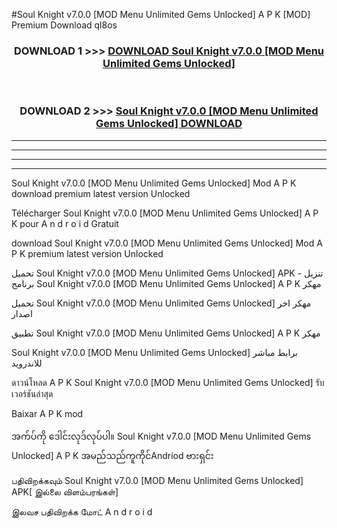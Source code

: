 #Soul Knight v7.0.0  [MOD Menu Unlimited Gems Unlocked] A P K [MOD] Premium Download ql8os



<div align="center">

<h3>DOWNLOAD 1 >>> <a href="https://teeasianyam.web.app?sq=Soul Knight v7.0.0  [MOD Menu Unlimited Gems Unlocked]">DOWNLOAD Soul Knight v7.0.0  [MOD Menu Unlimited Gems Unlocked] </a></h3><br>

<h3>DOWNLOAD 2 >>> <a href="https://teeasianyam.web.app?sq=Soul Knight v7.0.0  [MOD Menu Unlimited Gems Unlocked] ">Soul Knight v7.0.0  [MOD Menu Unlimited Gems Unlocked]  DOWNLOAD </a></h3>

</div>


----------------------------------------------------------

----------------------------------------------------------

----------------------------------------------------------

----------------------------------------------------------


Soul Knight v7.0.0  [MOD Menu Unlimited Gems Unlocked]  Mod A P K download premium latest version Unlocked

Télécharger Soul Knight v7.0.0  [MOD Menu Unlimited Gems Unlocked]  A P K pour A n d r o i d Gratuit

download Soul Knight v7.0.0  [MOD Menu Unlimited Gems Unlocked]  Mod A P K premium latest version Unlocked

تحميل Soul Knight v7.0.0  [MOD Menu Unlimited Gems Unlocked]  APK - تنزيل برنامج Soul Knight v7.0.0  [MOD Menu Unlimited Gems Unlocked]  A P K مهكر

تحميل Soul Knight v7.0.0  [MOD Menu Unlimited Gems Unlocked]  مهكر اخر اصدار

تطبيق Soul Knight v7.0.0  [MOD Menu Unlimited Gems Unlocked]  A P K مهكر

Soul Knight v7.0.0  [MOD Menu Unlimited Gems Unlocked]  برابط مباشر للاندرويد

ดาวน์โหลด A P K Soul Knight v7.0.0  [MOD Menu Unlimited Gems Unlocked]  รับเวอร์ชันล่าสุด

Baixar A P K mod

အက်ပ်ကို ဒေါင်းလုဒ်လုပ်ပါ။ Soul Knight v7.0.0  [MOD Menu Unlimited Gems Unlocked]  A P K အမည်သည်ကူကိုင်Andriod ဗားရှင်း

பதிவிறக்கவும் Soul Knight v7.0.0  [MOD Menu Unlimited Gems Unlocked]  APK[ இல்லை விளம்பரங்கள்] 
 
இலவச பதிவிறக்க மோட் A n d r o i d



